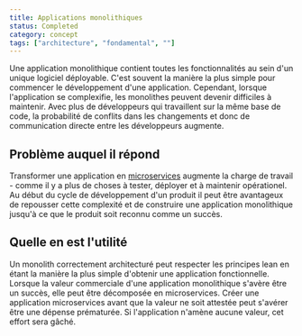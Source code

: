 ```yaml
---
title: Applications monolithiques
status: Completed
category: concept
tags: ["architecture", "fondamental", ""]
---
```


Une application monolithique contient toutes les fonctionnalités au sein d'un unique logiciel déployable.
C'est souvent la manière la plus simple pour commencer le développement d'une application.
Cependant, lorsque l'application se complexifie, les monolithes peuvent devenir difficiles à maintenir.
Avec plus de développeurs qui travaillent sur la même base de code, la probabilité de conflits dans les changements et donc de communication directe entre les développeurs augmente.

## Problème auquel il répond

Transformer une application en [microservices](/fr/microservices-architecture/) augmente la charge de travail - comme il y a plus de choses à tester, déployer et à maintenir opérationel.
Au début du cycle de développement d'un produit il peut être avantageux de repousser cette complexité et de construire une application monolithique jusqu'à ce que le produit soit reconnu comme un succès.

## Quelle en est l'utilité

Un monolith correctement architecturé peut respecter les principes lean en étant la manière la plus simple d'obtenir une application fonctionnelle.
Lorsque la valeur commerciale d'une application monolithique s'avère être un succès, elle peut être décomposée en microservices.
Créer une application microservices avant que la valeur ne soit attestée peut s'avérer être une dépense prématurée.
Si l'application n'amène aucune valeur, cet effort sera gâché.

